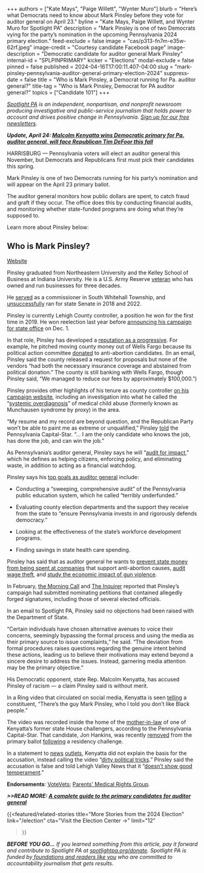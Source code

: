 +++
authors = ["Kate Mays", "Paige Willett", "Wynter Muro"]
blurb = "Here’s what Democrats need to know about Mark Pinsley before they vote for auditor general on April 23."
byline = "Kate Mays, Paige Willett, and Wynter Muro for Spotlight PA"
description = "Mark Pinsley is one of two Democrats vying for the party’s nomination in the upcoming Pennsylvania 2024 primary election."
feed-exclude = false
image = "cas/p313-fn7m-e35w-62rf.jpeg"
image-credit = "Courtesy candidate Facebook page"
image-description = "Democratic candidate for auditor general Mark Pinsley"
internal-id = "SPLPINPRIMARY"
kicker = "Elections"
modal-exclude = false
pinned = false
published = 2024-04-16T17:00:11.407-04:00
slug = "mark-pinsley-pennsylvania-auditor-general-primary-election-2024"
suppress-date = false
title = "Who is Mark Pinsley, a Democrat running for Pa. auditor general?"
title-tag = "Who is Mark Pinsley, Democrat for PA auditor general?"
topics = ["Candidate 101"]
+++

<a href="https://www.spotlightpa.org/"><em>Spotlight PA</em></a><em> is an independent, nonpartisan, and nonprofit newsroom producing investigative and public-service journalism that holds power to account and drives positive change in Pennsylvania. </em><a href="https://www.spotlightpa.org/newsletters"><em>Sign up for our free newsletters</em></a><em>.</em>

<strong><em>Update, April 24: </em></strong><a href="https://www.spotlightpa.org/news/2024/04/pennsylvania-election-results-2024-primary-auditor-general-tim-defoor-malcolm-kenyatta/"><strong><em>Malcolm Kenyatta wins Democratic primary for Pa. auditor general, will face Republican Tim DeFoor this fall</em></strong></a><strong><em></em></strong>

HARRISBURG — Pennsylvania voters will elect an auditor general this November, but Democrats and Republicans first must pick their candidates this spring.

Mark Pinsley is one of two Democrats running for his party’s nomination and will appear on the April 23 primary ballot.

The auditor general monitors how public dollars are spent, to catch fraud and graft if they occur. The office does this by conducting financial audits, and monitoring whether state-funded programs are doing what they’re supposed to.

Learn more about Pinsley below:

<script src="https://www.spotlightpa.org/embed.js" async></script><div data-spl-embed-version="1" data-spl-src="https://www.spotlightpa.org/embeds/newsletter/?cta=Get%20the%20latest%20Spotlight%20PA%20candidate%20guides%2C%20voting%20guides%2C%20and%20other%20election%20stories%20through%20our%20free%20daily%20newsletter.&eyebrow=stay%20informed&preselect=papost"></div>

## Who is Mark Pinsley?

<a href="https://web.archive.org/20240101091106/https://www.votemarkpinsley.com/">Website</a>

Pinsley graduated from Northeastern University and the Kelley School of Business at Indiana University. He is a U.S. Army Reserve <a href="https://web.archive.org/20240417203045/https://twitter.com/mpinsley/status/1750212064046469374">veteran</a> who has owned and run businesses for three decades.

He <a href="https://web.archive.org/20240316162430/https://www.thevalleyledger.com/?p=68009">served</a> as a commissioner in South Whitehall Township, and <a href="https://web.archive.org/20240407072510/https://www.mcall.com/2022/11/09/jarrett-coleman-goes-from-school-board-to-statehouse-with-win-over-mark-pinsley-in-pa-state-senate-16th-district-race/">unsuccessfully</a> ran for state Senate in 2018 and 2022.

Pinsley is currently Lehigh County controller, a position he won for the first time in 2019. He won reelection last year before <a href="https://web.archive.org/20240417202156/https://www.facebook.com/VoteMarkPinsley/posts/742898950992515">announcing his campaign for state office</a> on Dec. 1.

In that role, Pinsley has developed a <a href="https://web.archive.org/20240227142804/https://www.witf.org/2020/07/30/whats-next-for-mark-pinsley/">reputation as a progressive</a>. For example, he pitched moving county money out of Wells Fargo because its political action committee <a href="https://web.archive.org/20240228212409/https://penncapital-star.com/commentary/lehigh-co-controller-wants-to-dump-wells-fargo-over-abortion-wednesday-morning-coffee/">donated</a> to anti-abortion candidates. (In an email, Pinsley said the county released a request for proposals but none of the vendors “had both the necessary insurance coverage and abstained from political donation.” The county is still banking with Wells Fargo, though Pinsley said, “We managed to reduce our fees by approximately $100,000.”)

Pinsley provides other highlights of his tenure as county controller <a href="https://web.archive.org/20240101091106/https://www.votemarkpinsley.com/">on his campaign website</a>, including an investigation into what he called the “<a href="https://web.archive.org/20240207130008/https://www.lehighvalleynews.com/criminal-justice/lvhn-tied-to-systemic-overdiagnosis-of-medical-child-abuse-in-lehigh-county-report">systemic overdiagnosis</a>” of medical child abuse (formerly known as Munchausen syndrome by proxy) in the area.

“My resume and my record are beyond question, and the Republican Party won’t be able to paint me as extreme or unqualified,” Pinsley <a href="https://web.archive.org/20240222002134/https://www.penncapital-star.com/blog/lehigh-county-controller-mark-pinsley-seeks-democratic-nod-for-pa-auditor-general/">told</a> the Pennsylvania Capital-Star. “… I am the only candidate who knows the job, has done the job, and can win the job.”

As Pennsylvania’s auditor general, Pinsley says he will “<a href="https://web.archive.org/20240101091106/https://www.votemarkpinsley.com/">audit for impact</a>,” which he defines as helping citizens, enforcing policy, and eliminating waste, in addition to acting as a financial watchdog.

Pinsley says his <a href="https://web.archive.org/20240101091106/https://www.votemarkpinsley.com/">top goals as auditor general</a> include:

- Conducting a “sweeping, comprehensive audit” of the Pennsylvania public education system, which he called “terribly underfunded.”

- Evaluating county election departments and the support they receive from the state to “ensure Pennsylvania invests in and rigorously defends democracy.”

- Looking at the effectiveness of the state’s workforce development programs.

- Finding savings in state health care spending.

Pinsley has said that as auditor general he wants to <a href="https://web.archive.org/20240408154243/https://www.facebook.com/photo/?fbid=771287138153696&amp;set=a.277800204169061">prevent state money from being spent at companies</a> that support anti-abortion causes, <a href="https://web.archive.org/20240323142244/https://www.facebook.com/photo/?fbid=773393064609770&amp;set=a.277800204169061">audit wage theft</a>, and <a href="https://web.archive.org/20240417203238/https://www.facebook.com/photo?fbid=777805370835206&amp;set=a.277800204169061">study the economic impact of gun violence</a>.

In February, <a href="https://web.archive.org/20240220181201/https://www.mcall.com/2024/02/20/thats-not-my-signature-chester-county-elected-officials-say-of-candidate-petitions-2/">the Morning Call</a> and <a href="https://web.archive.org/20240223152007/https://www.inquirer.com/politics/election/petition-pennsylvania-democrat-challenge-pinsley-king-20240223.html">The Inquirer</a> reported that Pinsley’s campaign had submitted nominating petitions that contained allegedly forged signatures, including those of several elected officials.

In an email to Spotlight PA, Pinsley said no objections had been raised with the Department of State.

“Certain individuals have chosen alternative avenues to voice their concerns, seemingly bypassing the formal process and using the media as their primary source to issue complaints,” he said. “The deviation from formal procedures raises questions regarding the genuine intent behind these actions, leading us to believe their motivations may extend beyond a sincere desire to address the issues. Instead, garnering media attention may be the primary objective.”

His Democratic opponent, state Rep. Malcolm Kenyatta, has accused Pinsley of racism — a claim Pinsley said is without merit.

In a Ring video that circulated on social media, Kenyatta is seen <a href="https://web.archive.org/20240318022504/https://www.lehighvalleynews.com/elections/lehigh-controller-pinsley-calls-out-auditor-general-opponent-who-accuses-him-of-racism">telling</a> a constituent, “There’s the guy Mark Pinsley, who I told you don’t like Black people.”

The video was recorded inside the home of the <a href="https://web.archive.org/20240317072504/https://penncapital-star.com/briefs/kenyatta-says-ring-video-recording-amounts-to-dirty-political-tricks/">mother-in-law</a> of one of Kenyatta’s former state House challengers, according to the Pennsylvania Capital-Star. That candidate, Jon Hankins, was recently <a href="https://web.archive.org/20240414045311/https://twitter.com/gill_mcgoldrick/status/1765757642708848968">removed</a> from the primary ballot <a href="https://web.archive.org/20240308140523/https://www.inquirer.com/politics/clout/amen-brown-jon-hankins-philadelphia-primary-20240308.html">following</a> a residency challenge.

In a statement to <a href="https://delawarevalleyjournal.com/kenyatta-tells-committeewoman-his-primary-opponent-dont-like-black-people/">news</a> <a href="https://web.archive.org/20240408111536/https://www.pennlive.com/news/2024/02/video-shows-kenyatta-saying-auditor-general-opponent-pinsley-dont-like-black-people.html?utm_campaign=pennlive_sf&amp;utm_medium=social&amp;utm_source=twitter">outlets</a>, Kenyatta did not explain the basis for the accusation, instead calling the video “<a href="https://web.archive.org/20240317072504/https://penncapital-star.com/briefs/kenyatta-says-ring-video-recording-amounts-to-dirty-political-tricks/">dirty political tricks</a>.” Pinsley said the accusation is false and told Lehigh Valley News that it “<a href="https://web.archive.org/20240318022504/https://www.lehighvalleynews.com/elections/lehigh-controller-pinsley-calls-out-auditor-general-opponent-who-accuses-him-of-racism">doesn’t show good temperament</a>.”

<strong>Endorsements</strong>: <a href="https://web.archive.org/20240101081501/https://votevets.org/">VoteVets</a>; <a href="https://web.archive.org/20240102222113/https://www.pmrglv.com/">Parents&#39; Medical Rights Group</a>.

<strong><em>&gt;&gt;READ MORE: </em></strong><a href="https://www.spotlightpa.org/news/2024/03/pennsylvania-election-2024-auditor-general-candidates-tim-defoor-malcolm-kenyatta-mark-pinsley/"><strong><em>A complete guide to the primary candidates for auditor general</em></strong></a><strong><em></em></strong>

{{<featured/related-stories 
  title="More Stories from the 2024 Election" 
  link="/election"
  cta="Visit the Election Center →"
  limit="12"
>}}

<strong><em>BEFORE YOU GO…</em></strong><em> If you learned something from this article, pay it forward and contribute to Spotlight PA at </em><a href="https://www.spotlightpa.org/donate"><em>spotlightpa.org/donate</em></a><em>. Spotlight PA is funded by</em><a href="https://www.spotlightpa.org/support"><em> foundations and readers like you</em></a><em> who are committed to accountability journalism that gets results.</em>

